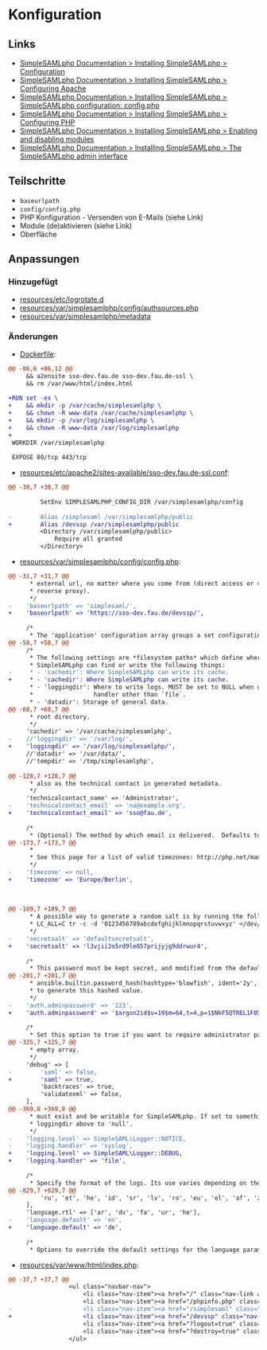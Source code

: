 # Konfiguration

## Links
* [SimpleSAMLphp Documentation > Installing SimpleSAMLphp > Configuration](https://simplesamlphp.org/docs/stable/simplesamlphp-install.html#configuration)
* [SimpleSAMLphp Documentation > Installing SimpleSAMLphp > Configuring Apache](https://simplesamlphp.org/docs/stable/simplesamlphp-install.html#configuring-apache)
* [SimpleSAMLphp Documentation > Installing SimpleSAMLphp > SimpleSAMLphp configuration: config.php](https://simplesamlphp.org/docs/stable/simplesamlphp-install.html#simplesamlphp-configuration-configphp)
* [SimpleSAMLphp Documentation > Installing SimpleSAMLphp > Configuring PHP](https://simplesamlphp.org/docs/stable/simplesamlphp-install.html#configuring-php)
* [SimpleSAMLphp Documentation > Installing SimpleSAMLphp > Enabling and disabling modules](https://simplesamlphp.org/docs/stable/simplesamlphp-install.html#enabling-and-disabling-modules)
* [SimpleSAMLphp Documentation > Installing SimpleSAMLphp > The SimpleSAMLphp admin interface](https://simplesamlphp.org/docs/stable/simplesamlphp-install.html#the-simplesamlphp-admin-interface)

## Teilschritte
* `baseurlpath`
* `config/config.php`
* PHP Konfiguration - Versenden von E-Mails (siehe Link)
* Module (de)aktivieren (siehe Link)
* Oberfläche

[//]: # (AUTOGENERATE START)
## Anpassungen
### Hinzugefügt
* [resources/etc/logrotate.d](../../../blob/main/03_konfiguration/resources/etc/logrotate.d)
* [resources/var/simplesamlphp/config/authsources.php](../../../blob/main/03_konfiguration/resources/var/simplesamlphp/config/authsources.php)
* [resources/var/simplesamlphp/metadata](../../../blob/main/03_konfiguration/resources/var/simplesamlphp/metadata)

### Änderungen
* [Dockerfile](../../../blob/main/03_konfiguration/Dockerfile):
```diff
@@ -86,6 +86,12 @@
     && a2ensite sso-dev.fau.de sso-dev.fau.de-ssl \
     && rm /var/www/html/index.html
 
+RUN set -ex \
+    && mkdir -p /var/cache/simplesamlphp \
+    && chown -R www-data /var/cache/simplesamlphp \
+    && mkdir -p /var/log/simplesamlphp \
+    && chown -R www-data /var/log/simplesamlphp
+
 WORKDIR /var/simplesamlphp
 
 EXPOSE 80/tcp 443/tcp
```
* [resources/etc/apache2/sites-available/sso-dev.fau.de-ssl.conf](../../../blob/main/03_konfiguration/resources/etc/apache2/sites-available/sso-dev.fau.de-ssl.conf):
```diff
@@ -38,7 +38,7 @@
 
         SetEnv SIMPLESAMLPHP_CONFIG_DIR /var/simplesamlphp/config
 
-        Alias /simplesaml /var/simplesamlphp/public
+        Alias /devssp /var/simplesamlphp/public
         <Directory /var/simplesamlphp/public>
             Require all granted
         </Directory>
```
* [resources/var/simplesamlphp/config/config.php](../../../blob/main/03_konfiguration/resources/var/simplesamlphp/config/config.php):
```diff
@@ -31,7 +31,7 @@
      * external url, no matter where you come from (direct access or via the
      * reverse proxy).
      */
-    'baseurlpath' => 'simplesaml/',
+    'baseurlpath' => 'https://sso-dev.fau.de/devssp/',
 
     /*
      * The 'application' configuration array groups a set configuration options
@@ -58,7 +58,7 @@
     /*
      * The following settings are *filesystem paths* which define where
      * SimpleSAMLphp can find or write the following things:
-     * - 'cachedir': Where SimpleSAMLphp can write its cache. 
+     * - 'cachedir': Where SimpleSAMLphp can write its cache.
      * - 'loggingdir': Where to write logs. MUST be set to NULL when using a logging
      *                 handler other than `file`.
      * - 'datadir': Storage of general data.
@@ -68,7 +68,7 @@
      * root directory.
      */
     'cachedir' => '/var/cache/simplesamlphp',
-    //'loggingdir' => '/var/log/',
+    'loggingdir' => '/var/log/simplesamlphp/',
     //'datadir' => '/var/data/',
     //'tempdir' => '/tmp/simplesamlphp',
 
@@ -128,7 +128,7 @@
      * also as the technical contact in generated metadata.
      */
     'technicalcontact_name' => 'Administrator',
-    'technicalcontact_email' => 'na@example.org',
+    'technicalcontact_email' => 'sso@fau.de',
 
     /*
      * (Optional) The method by which email is delivered.  Defaults to mail which utilizes the
@@ -173,7 +173,7 @@
      *
      * See this page for a list of valid timezones: http://php.net/manual/en/timezones.php
      */
-    'timezone' => null,
+    'timezone' => 'Europe/Berlin',
 
 
 
@@ -189,7 +189,7 @@
      * A possible way to generate a random salt is by running the following command from a unix shell:
      * LC_ALL=C tr -c -d '0123456789abcdefghijklmnopqrstuvwxyz' </dev/urandom | dd bs=32 count=1 2>/dev/null;echo
      */
-    'secretsalt' => 'defaultsecretsalt',
+    'secretsalt' => 'l3vjii2o5rd9le057prijyjg9ddrwur4',
 
     /*
      * This password must be kept secret, and modified from the default value 123.
@@ -201,7 +201,7 @@
      * ansible.builtin.password_hash(hashtype='blowfish', ident='2y', rounds=13)
      * to generate this hashed value.
      */
-    'auth.adminpassword' => '123',
+    'auth.adminpassword' => '$argon2id$v=19$m=64,t=4,p=1$NkF5QTREL1F0SVc4N053aw$mqz6SogI5i4O/4pBHBKXrV70RaKOKnvRcGfwfXlxF14',
 
     /*
      * Set this option to true if you want to require administrator password to access the metadata.
@@ -325,7 +325,7 @@
      * empty array.
      */
     'debug' => [
-        'saml' => false,
+        'saml' => true,
         'backtraces' => true,
         'validatexml' => false,
     ],
@@ -369,8 +369,8 @@
      * must exist and be writable for SimpleSAMLphp. If set to something else, set
      * loggingdir above to 'null'.
      */
-    'logging.level' => SimpleSAML\Logger::NOTICE,
-    'logging.handler' => 'syslog',
+    'logging.level' => SimpleSAML\Logger::DEBUG,
+    'logging.handler' => 'file',
 
     /*
      * Specify the format of the logs. Its use varies depending on the log handler used (for instance, you cannot
@@ -829,7 +829,7 @@
         'ru', 'et', 'he', 'id', 'sr', 'lv', 'ro', 'eu', 'el', 'af', 'zu', 'xh', 'st'
     ],
     'language.rtl' => ['ar', 'dv', 'fa', 'ur', 'he'],
-    'language.default' => 'en',
+    'language.default' => 'de',
 
     /*
      * Options to override the default settings for the language parameter
```
* [resources/var/www/html/index.php](../../../blob/main/03_konfiguration/resources/var/www/html/index.php):
```diff
@@ -37,7 +37,7 @@
                 <ul class="navbar-nav">
                     <li class="nav-item"><a href="/" class="nav-link active">Home</a></li>
                     <li class="nav-item"><a href="/phpinfo.php" class="nav-link">PHP Info</a></li>
-                    <li class="nav-item"><a href="/simplesaml" class="nav-link">SimpleSAMLphp</a></li>
+                    <li class="nav-item"><a href="/devssp" class="nav-link">SimpleSAMLphp</a></li>
                     <li class="nav-item"><a href="?logout=true" class="nav-link"><i class="bi bi-box-arrow-right"></i>Abmelden</a></li>
                     <li class="nav-item"><a href="?destroy=true" class="nav-link"><i class="bi bi-box-arrow-right"></i>Destroy</a></li>
                 </ul>
```

[//]: # (AUTOGENERATE END)

